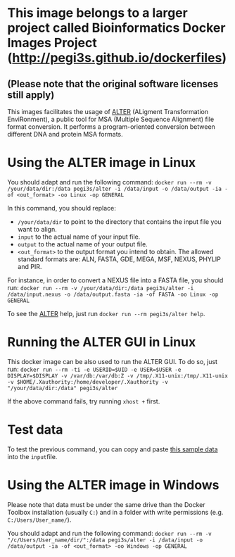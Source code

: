 # This image belongs to a larger project called Bioinformatics Docker Images Project (http://pegi3s.github.io/dockerfiles)
## (Please note that the original software licenses still apply)

This images facilitates the usage of [ALTER](https://www.sing-group.org/index.php?option=com_content&view=article&id=66:alter&catid=5:software&Itemid=9) (ALigment Transformation EnviRonment), a public tool for MSA (Multiple Sequence Alignment) file format conversion. It performs a program-oriented conversion between different DNA and protein MSA formats.

# Using the ALTER image in Linux
You should adapt and run the following command: `docker run --rm -v /your/data/dir:/data pegi3s/alter -i /data/input -o /data/output -ia -of <out_format> -oo Linux -op GENERAL`

In this command, you should replace:
- `/your/data/dir` to point to the directory that contains the input file you want to align.
- `input` to the actual name of your input file.
- `output` to the actual name of your output file.
- `<out_format>` to the output format you intend to obtain. The allowed standard formats are: ALN, FASTA, GDE, MEGA, MSF, NEXUS, PHYLIP and PIR.

For instance, in order to convert a NEXUS file into a FASTA file, you should run: `docker run --rm -v /your/data/dir:/data pegi3s/alter -i /data/input.nexus -o /data/output.fasta -ia -of FASTA -oo Linux -op GENERAL`

To see the [ALTER](http://sing-group.org/ALTER/) help, just run `docker run --rm pegi3s/alter help`.

# Running the ALTER GUI in Linux
This docker image can be also used to run the ALTER GUI. To do so, just run: `docker run --rm -ti -e USERID=$UID -e USER=$USER -e DISPLAY=$DISPLAY -v /var/db:/var/db:Z -v /tmp/.X11-unix:/tmp/.X11-unix -v $HOME/.Xauthority:/home/developer/.Xauthority -v "/your/data/dir:/data" pegi3s/alter `

If the above command fails, try running `xhost +` first.

# Test data
To test the previous command, you can copy and paste [this sample data](https://raw.githubusercontent.com/pegi3s/dockerfiles/master/alter/1.3.4/test_data/input.nexus) into the `input`file.

# Using the ALTER image in Windows

Please note that data must be under the same drive than the Docker Toolbox installation (usually `C:`) and in a folder with write permissions (e.g. `C:/Users/User_name/`).

You should adapt and run the following command: `docker run --rm -v "/c/Users/User_name/dir/":/data pegi3s/alter -i /data/input -o /data/output -ia -of <out_format> -oo Windows -op GENERAL`
